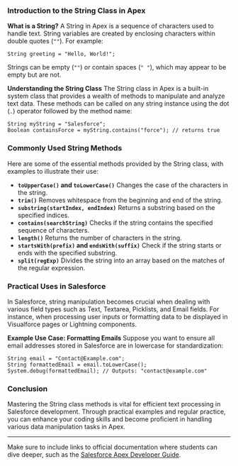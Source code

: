 ### Introduction to the String Class in Apex

**What is a String?**
A String in Apex is a sequence of characters used to handle text. String variables are created by enclosing characters within double quotes (`""`). For example:
```apex
String greeting = "Hello, World!";
```
Strings can be empty (`""`) or contain spaces (`" "`), which may appear to be empty but are not.

**Understanding the String Class**
The String class in Apex is a built-in system class that provides a wealth of methods to manipulate and analyze text data. These methods can be called on any string instance using the dot (`.`) operator followed by the method name:
```apex
String myString = "Salesforce";
Boolean containsForce = myString.contains("force"); // returns true
```

### Commonly Used String Methods

Here are some of the essential methods provided by the String class, with examples to illustrate their use:

- **`toUpperCase()` and `toLowerCase()`**
  Changes the case of the characters in the string.
- **`trim()`**
  Removes whitespace from the beginning and end of the string.
- **`substring(startIndex, endIndex)`**
  Returns a substring based on the specified indices.
- **`contains(searchString)`**
  Checks if the string contains the specified sequence of characters.
- **`length()`**
  Returns the number of characters in the string.
- **`startsWith(prefix)` and `endsWith(suffix)`**
  Check if the string starts or ends with the specified substring.
- **`split(regExp)`**
  Divides the string into an array based on the matches of the regular expression.

### Practical Uses in Salesforce

In Salesforce, string manipulation becomes crucial when dealing with various field types such as Text, Textarea, Picklists, and Email fields. For instance, when processing user inputs or formatting data to be displayed in Visualforce pages or Lightning components.

**Example Use Case: Formatting Emails**
Suppose you want to ensure all email addresses stored in Salesforce are in lowercase for standardization:
```apex
String email = "Contact@Example.com";
String formattedEmail = email.toLowerCase();
System.debug(formattedEmail); // Outputs: "contact@example.com"
```

### Conclusion

Mastering the String class methods is vital for efficient text processing in Salesforce development. Through practical examples and regular practice, you can enhance your coding skills and become proficient in handling various data manipulation tasks in Apex.

---

Make sure to include links to official documentation where students can dive deeper, such as the [Salesforce Apex Developer Guide](https://developer.salesforce.com/docs/atlas.en-us.apexref.meta/apexref/apex_methods_system_string.htm).